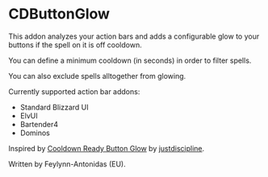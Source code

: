 # CDButtonGlow

This addon analyzes your action bars and adds a configurable glow to your buttons if the spell on it is off cooldown.

You can define a minimum cooldown (in seconds) in order to filter spells.

You can also exclude spells alltogether from glowing.

Currently supported action bar addons:
* Standard Blizzard UI
* ElvUI
* Bartender4
* Dominos

Inspired by [Cooldown Ready Button Glow](https://wago.io/6p2V5HGGm) by [justdiscipline](https://wago.io/p/justdiscipline).

Written by Feylynn-Antonidas (EU).
